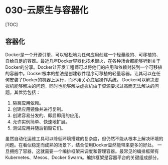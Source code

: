 # 030-云原生与容器化

[TOC]

## 容器化

Docker是一个开源引擎，可以轻松地为任何应用创建一个轻量级的、可移植的、自给自足的容器。最近几年Docker容器化技术很火，在各种场合都能够听到关于Docker的分享。Docker让开发工程师可以将他们的应用和依赖封装到一个可移植的容器中。Docker根本的想法是创建软件程序可移植的轻量容器，让其可以在任何安装了Docker的机器上运行，而不用关心底层操作系统。
Docker可以解决虚拟机能够解决的问题，同时也能够解决虚拟机由于资源要求过高而无法解决的问题。其优势包括：

1. 隔离应用依赖。
2. 创建应用镜像并进行复制。
3. 创建容易分发的、即启即用的应用。
4. 允许实例简单、快速地扩展。
5. 测试应用并随后销毁它们。

虽然自动化运维工具可以降低环境搭建的复杂度，但仍然不能从根本上解决环境的问题。在看似稳定而成熟的场景下，结合使用Docker显然能带来更多的好处。
一旦拥抱了容器，这就需要一个编排框架来调度和管理容器。最常见的编排框架有Kubernetes、Mesos、Docker Swarm。编排框架是容器平台的关键组成部分。